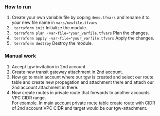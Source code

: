 ### How to run
1. Create your own variable file by coping `demo.tfvars` and rename it to your new file name in `vars/newfile.tfvars`  
2. ``` terraform init``` Initialize the module.
3. ``` terraform plan -var-file="your_varfile.tfvars``` Plan the changes.
4. ``` terraform apply -var-file="your_varfile.tfvars``` Apply the changes.
5. ``` terraform destroy``` Destroy the module.

### Manual work
1. Accept tgw invitation in 2nd account.
2. Create new transit gateway attachment in 2nd account.
3. Now go to main account where our tgw is created and select our route table and create new propagation and attachment there and attach our 2nd account attachment in there.
4. Now create routes in private route that forwards to another accounts VPC CIDR range. <br>
For example. In main account private route table create route with CIDR of 2nd account VPC CIDR and target would be our tgw-attachment. 